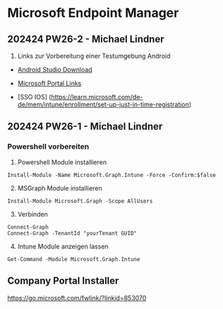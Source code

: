 # Microsoft Endpoint Manager

## 202424 PW26-2 - Michael Lindner

1. Links zur Vorbereitung einer Testumgebung Android

- [Android Studio Download](https://developer.android.com/studio?hl=de)

- [Microsoft Portal Links](https://cmd.ms)
- [SSO IOS] (https://learn.microsoft.com/de-de/mem/intune/enrollment/set-up-just-in-time-registration)


## 202424 PW26-1 - Michael Lindner

### Powershell vorbereiten

1. Powershell Module  installieren

``` Script
Install-Module -Name Microsoft.Graph.Intune -Force -Confirm:$false
```

2. MSGraph Module installieren

``` Script
Install-Module Microsoft.Graph -Scope AllUsers 
```

3. Verbinden

``` Script
Connect-Graph
Connect-Graph -TenantId "yourTenant GUID"  
```

4. Intune Module anzeigen lassen

``` Script
Get-Command -Module Microsoft.Graph.Intune  
```




## Company Portal Installer

 https://go.microsoft.com/fwlink/?linkid=853070 
